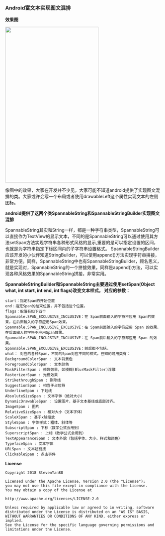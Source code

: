 ### Android富文本实现图文混排  
**效果图**  

<img src="https://upload-images.jianshu.io/upload_images/1472453-1fde10e9f96fc215.jpg?imageMogr2/auto-orient/strip%7CimageView2/2/w/1240" width="300" height="500" >

像图中的效果，大家在开发并不少见，大家可能不知道android提供了实现图文混排的类。大家或许会写一个布局或者使用drawableLeft这个属性实现文本的左侧图标。

**android提供了这两个类SpannableString和SpannableStringBuilder实现图文混排**

SpannableString其实和String一样，都是一种字符串类型，SpannableString可以直接作为TextView的显示文本，不同的是SpannableString可以通过使用其方法setSpan方法实现字符串各种形式风格的显示,重要的是可以指定设置的区间，也就是为字符串指定下标区间内的子字符串设置格式。
SpannableStringBuilder应该开发的小伙伴知道StringBuilder，可以使用append()方法实现字符串拼接，非常方便。同样，SpannableString中也有SpannableStringBuilder，顾名思义，就是实现对，SpannableString的一个拼接效果，同样是append()方法，可以实现各种风格效果的SpannableString拼接，非常实用。

**SpannableStringBuilder和SpannableString主要通过使用setSpan(Object what, int start, int end, int flags)改变文本样式。 对应的参数：**
    
    start：指定Span的开始位置
    end：指定Span的结束位置，并不包括这个位置。
    flags：取值有如下四个
    Spannable.SPAN_EXCLUSIVE_INCLUSIVE：在 Span前面输入的字符不应用 Span的效果，在后面输入的字符应用Span效果。
    Spannable.SPAN_INCLUSIVE_EXCLUSIVE：在 Span前面输入的字符应用 Span 的效果，在后面输入的字符不应用Span效果。
    Spannable.SPAN_INCUJSIVE_INCLUSIVE：在 Span前后输入的字符都应用 Span 的效果。
    Spannable.SPAN_EXCLUSIVE_EXCLUSIVE：前后都不包括。
    what： 对应的各种Span，不同的Span对应不同的样式。已知的可用类有：
    BackgroundColorSpan : 文本背景色
    ForegroundColorSpan : 文本颜色
    MaskFilterSpan : 修饰效果，如模糊(BlurMaskFilter)浮雕
    RasterizerSpan : 光栅效果
    StrikethroughSpan : 删除线
    SuggestionSpan : 相当于占位符
    UnderlineSpan : 下划线
    AbsoluteSizeSpan : 文本字体（绝对大小）
    DynamicDrawableSpan : 设置图片，基于文本基线或底部对齐。
    ImageSpan : 图片
    RelativeSizeSpan : 相对大小（文本字体）
    ScaleXSpan : 基于x轴缩放
    StyleSpan : 字体样式：粗体、斜体等
    SubscriptSpan : 下标（数学公式会用到）
    SuperscriptSpan : 上标（数学公式会用到）
    TextAppearanceSpan : 文本外貌（包括字体、大小、样式和颜色）
    TypefaceSpan : 文本字体
    URLSpan : 文本超链接
    ClickableSpan : 点击事件


**License**  

    Copyright 2018 StevenYan88
    
    Licensed under the Apache License, Version 2.0 (the "License");
    you may not use this file except in compliance with the License.
    You may obtain a copy of the License at
    
    http://www.apache.org/licenses/LICENSE-2.0  
    
    Unless required by applicable law or agreed to in writing, software
    distributed under the License is distributed on an "AS IS" BASIS,
    WITHOUT WARRANTIES OR CONDITIONS OF ANY KIND, either express or implied.
    See the License for the specific language governing permissions and
    limitations under the License.
